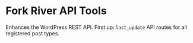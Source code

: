 # Fork River API Tools

Enhances the WordPress REST API. First up: `last_update` API routes for all registered post types.
